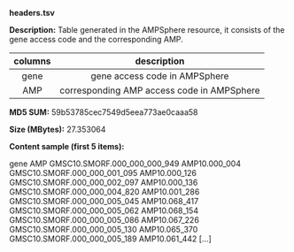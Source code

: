 **headers.tsv**

**Description:**	Table generated in the AMPSphere resource,
                        it consists of the gene access code and
                        the corresponding AMP.

| **columns** | **description** |
| :---: | :---: |
| gene | gene access code in AMPSphere | 
| AMP | corresponding AMP access code in AMPSphere |


**MD5 SUM:**	59b53785cec7549d5eea773ae0caaa58

**Size (MBytes):**	27.353064

**Content sample (first 5 items):**

gene	                        AMP
GMSC10.SMORF.000_000_000_949	AMP10.000_004
GMSC10.SMORF.000_000_001_095	AMP10.000_126
GMSC10.SMORF.000_000_002_097	AMP10.000_136
GMSC10.SMORF.000_000_004_820	AMP10.001_286
GMSC10.SMORF.000_000_005_045	AMP10.068_417
GMSC10.SMORF.000_000_005_062	AMP10.068_154
GMSC10.SMORF.000_000_005_086	AMP10.067_226
GMSC10.SMORF.000_000_005_130	AMP10.065_370
GMSC10.SMORF.000_000_005_189	AMP10.061_442
[...]
